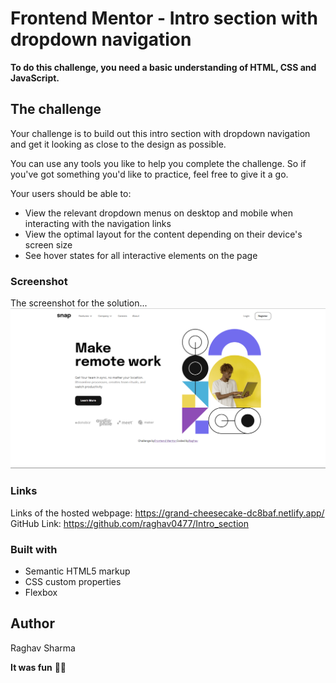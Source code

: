 # Frontend Mentor - Intro section with dropdown navigation

**To do this challenge, you need a basic understanding of HTML, CSS and JavaScript.**

## The challenge

Your challenge is to build out this intro section with dropdown navigation and get it looking as close to the design as possible.

You can use any tools you like to help you complete the challenge. So if you've got something you'd like to practice, feel free to give it a go.

Your users should be able to:

- View the relevant dropdown menus on desktop and mobile when interacting with the navigation links
- View the optimal layout for the content depending on their device's screen size
- See hover states for all interactive elements on the page

### Screenshot
The screenshot for the solution...
![](./images/solutionSS.png)
### Links
Links of the hosted webpage:
https://grand-cheesecake-dc8baf.netlify.app/
GitHub Link:
https://github.com/raghav0477/Intro_section

### Built with

- Semantic HTML5 markup
- CSS custom properties
- Flexbox
## Author
Raghav Sharma

**It was fun** 🚀😁